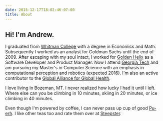```yaml
---
date: 2015-12-17T18:02:46-07:00
title: About
---
```



## Hi! I'm Andrew.

I graduated from [Whitman College](https://www.whitman.edu/) with a degree in Economics and Math. Subsequently I worked as an analyst for Goldman Sachs until the end of 2009. After escaping with my soul intact, I worked for [Golden Helix](http://www.goldenhelix.com) as a Software Developer and Product Manager. Now I attend [Georgia Tech](http://www.cc.gatech.edu/) and am pursuing my Master's in Computer Science with an emphasis in computational perception and robotics (expected 2016). I'm also an active contributor to the [Global Alliance for Global Health](https://github.com/ga4gh/).

I love living in Bozeman, MT. I never realized how lucky I had it until I left. Where else can you be climbing in 10 minutes, skiing in 20 minutes, or ice climbing in 40 minutes.

Even though I'm powered by coffee, I can never pass up cup of good [Pu-erh](http://en.wikipedia.org/wiki/Pu-erh_tea). I like other teas too and rate them over at [Steepster](http://steepster.com/andrewjesaitis).
